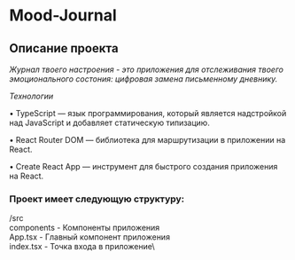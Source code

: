 # Mood-Journal

## Описание проекта

_Журнал твоего настроения - это приложения для отслеживания твоего эмоционального состония: цифровая замена письменному дневнику._

_Технологии_

• TypeScript — язык программирования, который является надстройкой над JavaScript и добавляет статическую типизацию.

• React Router DOM — библиотека для маршрутизации в приложении на React.

• Create React App — инструмент для быстрого создания приложения на React.

### Проект имеет следующую структуру:

/src\
components - Компоненты приложения\
App.tsx - Главный компонент приложения\
index.tsx - Точка входа в приложение\
